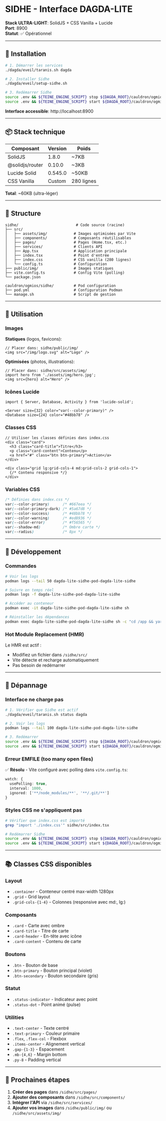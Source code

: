 # SIDHE - Interface DAGDA-LITE

**Stack ULTRA-LIGHT**: SolidJS + CSS Vanilla + Lucide  
**Port**: 8900  
**Statut**: ✅ Opérationnel

---

## 🚀 Installation

```bash
# 1. Démarrer les services
./dagda/eveil/taranis.sh dagda

# 2. Installer Sidhe
./dagda/eveil/setup-sidhe.sh

# 3. Redémarrer Sidhe
source .env && ${TEINE_ENGINE_SCRIPT} stop ${DAGDA_ROOT}/cauldron/ogmios/sidhe
source .env && ${TEINE_ENGINE_SCRIPT} start ${DAGDA_ROOT}/cauldron/ogmios/sidhe
```

**Interface accessible**: http://localhost:8900

---

## 📦 Stack technique

| Composant | Version | Poids |
|-----------|---------|-------|
| SolidJS | 1.8.0 | ~7KB |
| @solidjs/router | 0.10.0 | ~3KB |
| Lucide Solid | 0.545.0 | ~50KB |
| CSS Vanilla | Custom | 280 lignes |

**Total**: ~60KB (ultra-léger)

---

## 📁 Structure

```
sidhe/                          # Code source (racine)
├── src/
│   ├── assets/img/            # Images optimisées par Vite
│   ├── components/            # Composants réutilisables
│   ├── pages/                 # Pages (Home.tsx, etc.)
│   ├── services/              # Clients API
│   ├── App.tsx                # Application principale
│   ├── index.tsx              # Point d'entrée
│   ├── index.css              # CSS vanilla (280 lignes)
│   └── config.ts              # Configuration
├── public/img/                # Images statiques
├── vite.config.ts             # Config Vite (polling)
└── package.json

cauldron/ogmios/sidhe/         # Pod configuration
├── pod.yml                    # Configuration Podman
└── manage.sh                  # Script de gestion
```

---

## 🎨 Utilisation

### Images

**Statiques** (logos, favicons):
```tsx
// Placer dans: sidhe/public/img/
<img src="/img/logo.svg" alt="Logo" />
```

**Optimisées** (photos, illustrations):
```tsx
// Placer dans: sidhe/src/assets/img/
import hero from './assets/img/hero.jpg';
<img src={hero} alt="Hero" />
```

### Icônes Lucide

```tsx
import { Server, Database, Activity } from 'lucide-solid';

<Server size={32} color="var(--color-primary)" />
<Database size={24} color="#48bb78" />
```

### Classes CSS

```tsx
// Utiliser les classes définies dans index.css
<div class="card">
  <h3 class="card-title">Titre</h3>
  <p class="card-content">Contenu</p>
  <a href="#" class="btn btn-primary">Action</a>
</div>

<div class="grid lg:grid-cols-4 md:grid-cols-2 grid-cols-1">
  {/* Contenu responsive */}
</div>
```

### Variables CSS

```css
/* Définies dans index.css */
var(--color-primary)      /* #667eea */
var(--color-primary-dark) /* #5a67d8 */
var(--color-success)      /* #48bb78 */
var(--color-warning)      /* #ed8936 */
var(--color-error)        /* #f56565 */
var(--shadow-md)          /* Ombre carte */
var(--radius)             /* 8px */
```

---

## 🔧 Développement

### Commandes

```bash
# Voir les logs
podman logs --tail 50 dagda-lite-sidhe-pod-dagda-lite-sidhe

# Suivre en temps réel
podman logs -f dagda-lite-sidhe-pod-dagda-lite-sidhe

# Accéder au conteneur
podman exec -it dagda-lite-sidhe-pod-dagda-lite-sidhe sh

# Réinstaller les dépendances
podman exec dagda-lite-sidhe-pod-dagda-lite-sidhe sh -c "cd /app && yarn install"
```

### Hot Module Replacement (HMR)

Le HMR est actif :
- Modifiez un fichier dans `/sidhe/src/`
- Vite détecte et recharge automatiquement
- Pas besoin de redémarrer

---

## 🐛 Dépannage

### Interface ne charge pas

```bash
# 1. Vérifier que Sidhe est actif
./dagda/eveil/taranis.sh status dagda

# 2. Voir les logs
podman logs --tail 100 dagda-lite-sidhe-pod-dagda-lite-sidhe

# 3. Redémarrer
source .env && ${TEINE_ENGINE_SCRIPT} stop ${DAGDA_ROOT}/cauldron/ogmios/sidhe
source .env && ${TEINE_ENGINE_SCRIPT} start ${DAGDA_ROOT}/cauldron/ogmios/sidhe
```

### Erreur EMFILE (too many open files)

✅ **Résolu** - Vite configuré avec polling dans `vite.config.ts`:
```typescript
watch: {
  usePolling: true,
  interval: 1000,
  ignored: ['**/node_modules/**', '**/.git/**']
}
```

### Styles CSS ne s'appliquent pas

```bash
# Vérifier que index.css est importé
grep "import './index.css'" sidhe/src/index.tsx

# Redémarrer Sidhe
source .env && ${TEINE_ENGINE_SCRIPT} stop ${DAGDA_ROOT}/cauldron/ogmios/sidhe
source .env && ${TEINE_ENGINE_SCRIPT} start ${DAGDA_ROOT}/cauldron/ogmios/sidhe
```

---

## 📚 Classes CSS disponibles

### Layout
- `.container` - Conteneur centré max-width 1280px
- `.grid` - Grid layout
- `.grid-cols-{1-4}` - Colonnes (responsive avec md:, lg:)

### Composants
- `.card` - Carte avec ombre
- `.card-title` - Titre de carte
- `.card-header` - En-tête avec icône
- `.card-content` - Contenu de carte

### Boutons
- `.btn` - Bouton de base
- `.btn-primary` - Bouton principal (violet)
- `.btn-secondary` - Bouton secondaire (gris)

### Statut
- `.status-indicator` - Indicateur avec point
- `.status-dot` - Point animé (pulse)

### Utilities
- `.text-center` - Texte centré
- `.text-primary` - Couleur primaire
- `.flex`, `.flex-col` - Flexbox
- `.items-center` - Alignement vertical
- `.gap-{1-3}` - Espacement
- `.mb-{4,6}` - Margin bottom
- `.py-8` - Padding vertical

---

## 🎯 Prochaines étapes

1. **Créer des pages** dans `/sidhe/src/pages/`
2. **Ajouter des composants** dans `/sidhe/src/components/`
3. **Intégrer l'API** via `/sidhe/src/services/`
4. **Ajouter vos images** dans `/sidhe/public/img/` ou `/sidhe/src/assets/img/`
